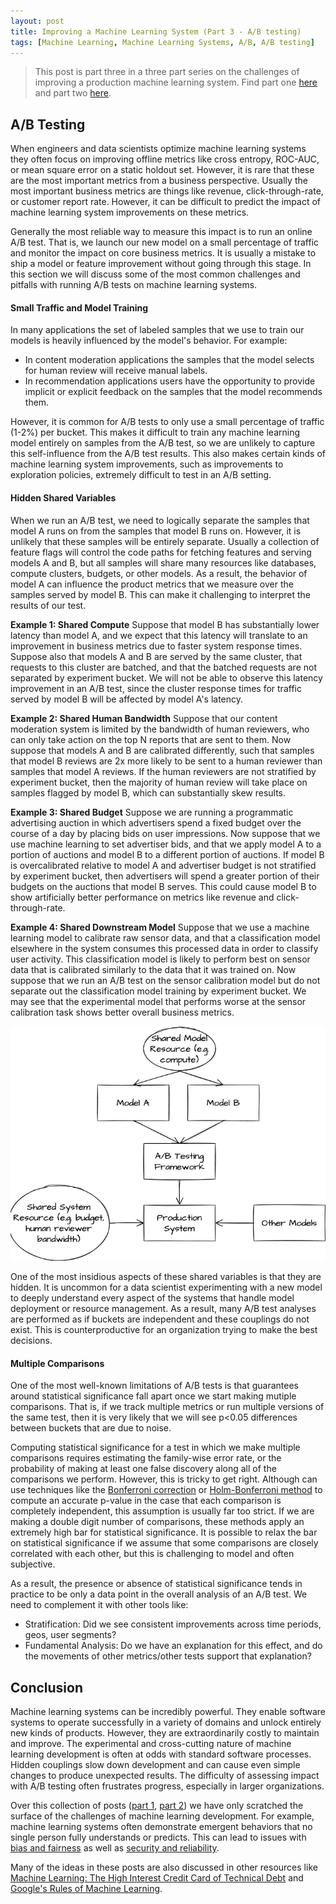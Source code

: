 ```yaml
---
layout: post
title: Improving a Machine Learning System (Part 3 - A/B testing)
tags: [Machine Learning, Machine Learning Systems, A/B, A/B testing]
---
```

<script> 
  (function(i,s,o,g,r,a,m){i['GoogleAnalyticsObject']=r;i[r]=i[r]||function(){
  (i[r].q=i[r].q||[]).push(arguments)},i[r].l=1*new Date();a=s.createElement(o),
  m=s.getElementsByTagName(o)[0];a.async=1;a.src=g;m.parentNode.insertBefore(a,m)
  })(window,document,'script','https://www.google-analytics.com/analytics.js','ga');

  ga('create', 'UA-82391879-1', 'auto');
  ga('send', 'pageview');

</script>


<!--
https://proceedings.neurips.cc/paper/2015/file/86df7dcfd896fcaf2674f757a2463eba-Paper.pdf
TODO: 

-->


> This post is part three in a three part series on the challenges of improving a production machine learning system. Find part one [here](https://danshiebler.com/2021-11-06-ml-systems-1) and part two [here](https://danshiebler.com/2021-11-13-ml-systems-1).


## A/B Testing

When engineers and data scientists optimize machine learning systems they often focus on improving offline metrics like cross entropy, ROC-AUC, or mean square error on a static holdout set. However, it is rare that these are the most important metrics from a business perspective. Usually the most important business metrics are things like revenue, click-through-rate, or customer report rate. However, it can be difficult to predict the impact of machine learning system improvements on these metrics. 

Generally the most reliable way to measure this impact is to run an online A/B test. That is, we launch our new model on a small percentage of traffic and monitor the impact on core business metrics. It is usually a mistake to ship a model or feature improvement without going through this stage. In this section we will discuss some of the most common challenges and pitfalls with running A/B tests on machine learning systems. 





#### Small Traffic and Model Training

In many applications the set of labeled samples that we use to train our models is heavily influenced by the model's behavior. For example: 
* In content moderation applications the samples that the model selects for human review will receive manual labels.
* In recommendation applications users have the opportunity to provide implicit or explicit feedback on the samples that the model recommends them.

However, it is common for A/B tests to only use a small percentage of traffic (1-2%) per bucket. This makes it difficult to train any machine learning model entirely on samples from the A/B test, so we are unlikely to capture this self-influence from the A/B test results. This also makes certain kinds of machine learning system improvements, such as improvements to exploration policies, extremely difficult to test in an A/B setting.



#### Hidden Shared Variables


When we run an A/B test, we need to logically separate the samples that model A runs on from the samples that model B runs on. However, it is unlikely that these samples will be entirely separate. Usually a collection of feature flags will control the code paths for fetching features and serving models A and B, but all samples will share many resources like databases, compute clusters, budgets, or other models. As a result, the behavior of model A can influence the product metrics that we measure over the samples served by model B. This can make it challenging to interpret the results of our test.

**Example 1: Shared Compute** Suppose that model B has substantially lower latency than model A, and we expect that this latency will translate to an improvement in business metrics due to faster system response times. Suppose also that models A and B are served by the same cluster, that requests to this cluster are batched, and that the batched requests are not separated by experiment bucket. We will not be able to observe this latency improvement in an A/B test, since the cluster response times for traffic served by model B will be affected by model A's latency. 

**Example 2: Shared Human Bandwidth** Suppose that our content moderation system is limited by the bandwidth of human reviewers, who can only take action on the top N reports that are sent to them. Now suppose that models A and B are calibrated differently, such that samples that model B reviews are 2x more likely to be sent to a human reviewer than samples that model A reviews. If the human reviewers are not stratified by experiment bucket, then the majority of human review will take place on samples flagged by model B, which can substantially skew results.

**Example 3: Shared Budget** Suppose we are running a programmatic advertising auction in which advertisers spend a fixed budget over the course of a day by placing bids on user impressions. Now suppose that we use machine learning to set advertiser bids, and that we apply model A to a portion of auctions and model B to a different portion of auctions. If model B is overcalibrated relative to model A and advertiser budget is not stratified by experiment bucket, then advertisers will spend a greater portion of their budgets on the auctions that model B serves. This could cause model B to show artificially better performance on metrics like revenue and click-through-rate. 

**Example 4: Shared Downstream Model** Suppose that we use a machine learning model to calibrate raw sensor data, and that a classification model elsewhere in the system consumes this processed data in order to classify user activity. This classification model is likely to perform best on sensor data that is calibrated similarly to the data that it was trained on. Now suppose that we run an A/B test on the sensor calibration model but do not separate out the classification model training by experiment bucket. We may see that the experimental model that performs worse at the sensor calibration task shows better overall business metrics.

![Hidden shared variables can skew the results of an A/B test. Figure from draw.io](/img/Hidden_Shared.png)


One of the most insidious aspects of these shared variables is that they are hidden. It is uncommon for a data scientist experimenting with a new model to deeply understand every aspect of the systems that handle model deployment or resource management. As a result, many A/B test analyses are performed as if buckets are independent and these couplings do not exist. This is counterproductive for an organization trying to make the best decisions.


#### Multiple Comparisons

One of the most well-known limitations of A/B tests is that guarantees around statistical significance fall apart once we start making mutiple comparisons. That is, if we track multiple metrics or run multiple versions of the same test, then it is very likely that we will see p<0.05 differences between buckets that are due to noise.

Computing statistical significance for a test in which we make multiple comparisons requires estimating the family-wise error rate, or the probability of making at least one false discovery along all of the comparisons we perform. However, this is tricky to get right. Although can use techniques like the [Bonferroni correction](https://en.wikipedia.org/wiki/Bonferroni_correction) or [Holm-Bonferroni method](https://en.wikipedia.org/wiki/Holm%E2%80%93Bonferroni_method) to compute an accurate p-value in the case that each comparison is completely independent, this assumption is usually far too strict. If we are making a double digit number of comparisons, these methods apply an extremely high bar for statistical significance. It is possible to relax the bar on statistical significance if we assume that some comparisons are closely correlated with each other, but this is challenging to model and often subjective. 

As a result, the presence or absence of statistical significance tends in practice to be only a data point in the overall analysis of an A/B test. We need to complement it with other tools like:
* Stratification: Did we see consistent improvements across time periods, geos, user segments?
* Fundamental Analysis: Do we have an explanation for this effect, and do the movements of other metrics/other tests support that explanation? 




## Conclusion

Machine learning systems can be incredibly powerful. They enable software systems to operate successfully in a variety of domains and unlock entirely new kinds of products. However, they are extraordinarily costly to maintain and improve. The experimental and cross-cutting nature of machine learning development is often at odds with standard software processes. Hidden couplings slow down development and can cause even simple changes to produce unexpected results. The difficulty of assessing impact with A/B testing often frustrates progress, especially in larger organizations.

Over this collection of posts ([part 1](https://danshiebler.com/2021-11-06-ml-systems-1), [part 2](https://danshiebler.com/2021-11-13-ml-systems-1)) we have only scratched the surface of the challenges of machine learning development. For example, machine learning systems often demonstrate emergent behaviors that no single person fully understands or predicts. This can lead to issues with [bias and fairness](https://arxiv.org/pdf/1908.09635.pdf) as well as [security and reliability](https://dependablesecureml.github.io/). 

Many of the ideas in these posts are also discussed in other resources like [Machine Learning: The High Interest Credit Card of Technical Debt](https://research.google/pubs/pub43146/) and [Google's Rules of Machine Learning](https://developers.google.com/machine-learning/guides/rules-of-ml). 






